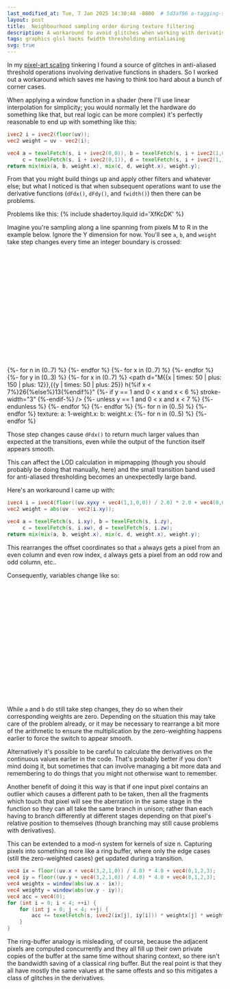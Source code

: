 ```yaml
---
last_modified_at: Tue, 7 Jan 2025 14:30:48 -0800  # 5d3af96 a-tagging-system
layout: post
title:  Neighbourhood sampling order during texture filtering
description: A workaround to avoid glitches when working with derivative functions around texture interpolation logic.
tags: graphics glsl hacks fwidth thresholding antialiasing
svg: true
---
```

In my [pixel-art scaling](/pixel-art-scaling) tinkering I found a
source of glitches in anti-aliased threshold operations involving
derivative functions in shaders.  So I worked out a workaround which
saves me having to think too hard about a bunch of corner cases.

When applying a window function in a shader (here I'll use linear
interpolation for simplicity; you would normally let the hardware do
something like that, but real logic can be more complex) it's perfectly
reasonable to end up with something like this:
```glsl
ivec2 i = ivec2(floor(uv));
vec2 weight = uv - vec2(i);

vec4 a = texelFetch(s, i + ivec2(0,0)), b = texelFetch(s, i + ivec2(1,0)),
     c = texelFetch(s, i + ivec2(0,1)), d = texelFetch(s, i + ivec2(1,1));
return mix(mix(a, b, weight.x), mix(c, d, weight.x), weight.y);
```

From that you might build things up and apply other filters and whatever
else; but what I noticed is that when subsequent operations want to use
the derivative functions (`dFdx()`, `dFdy()`, and `fwidth()`) then
there can be problems.

Problems like this:
{% include shadertoy.liquid id='XfKcDK' %}

Imagine you're sampling along a line spanning from pixels M to R in the example
below.  Ignore the Y dimension for now.  You'll see `a`, `b`, and `weight` take
step changes every time an integer boundary is crossed:
<svg viewbox="0 0 640 340">
<defs>
  {%- assign letters = "mnopqrst" | split: '' -%}
  <g id="pixel"><circle r="12"/></g>
  {%- for n in (0..7) %}
  <g id="pixlbl_{{n}}" class="block{{n}}"><text font-variant="small-caps">{{letters[n]}}</text></g>
  <g id="pixel_{{n}}" class="block{{n}}"><use href="#pixel" /><use href="#pixlbl_{{n}}" /></g>
  {%- endfor %}

  <g id="narrow"><rect x="0" y="-10" width="50" height="20" /></g>
  <g id="wide"><rect x="0" y="-10" width="100" height="20" /></g>
  <g id="down_1x">
    <polygon points="0,10 0,-10 50,10" stroke="none" />
    <path d="M0,-10 l50,20" /></g>
  <g id="up_1x">
    <polygon points="0,10 50,-10 50,10" stroke="none" />
    <path d="M0,10 l50,-20" /></g>

  {%- for n in (0..7) %}
  <g id="narrow{{n}}" class="block{{n}}"><use href="#narrow" /><use href="#pixlbl_{{n}}" x="25" /></g>
  <g id="wide{{n}}" class="block{{n}}"><use href="#wide" /><use href="#pixlbl_{{n}}" x="50" /></g>
  {%- endfor %}
</defs>
  <g id="illustration">
  <g stroke-width="0.5">
  {%- for x in (0..7) %}
  <path d="M{{x | times: 50 | plus: 150}},{{25 | minus: 12}} v-13" />
  {%- endfor %}
  {%- for y in (0..3) %}
  <path d="M{{150 | minus: 12}},{{y | times: 50 | plus: 25}} h-13" />
  {%- for x in (0..7) %}
  <path d="M{{x | times: 50 | plus: 150 | plus: 12}},{{y | times: 50 | plus: 25}} h{%if x < 7%}26{%else%}13{%endif%}"
  {%- if y == 1 and 0 < x and x < 6 %} stroke-width="3" {%-endif-%}
 />
  <path d="M{{x | times: 50 | plus: 150}},{{y | times: 50 | plus: 25 | plus: 12}} v{%if y < 3%}26{%else%}13{%endif%}" />
  {%- unless y == 1 and 0 < x and x < 7 %}
  <use href="#pixel" x="{{x | times: 50 | plus: 150}}" y="{{y | times: 50 | plus: 25}}" />
  {%- endunless %}
  {%- endfor %} {%- endfor %}
  </g>
  {%- for n in (0..5) %}
  <use href="#pixel_{{n}}" x="{{n | times: 50 | plus: 200}}" y="75" />
  {%- endfor %}
  <use href="#pixel_grid" />
  <text x="120" y="100" style="text-anchor:end;">texture:</text>
  <g font-family="monospace">
  <text x="120" y="230" style="text-anchor:end;">a:</text>
  <text x="120" y="260" style="text-anchor:end;">1-weight.x:</text>
  <text x="120" y="290" style="text-anchor:end;">b:</text>
  <text x="120" y="320" style="text-anchor:end;">weight.x:</text>
  </g>
</g>
  {%- for n in (0..5) %}
  <use href="#narrow{{n}}" x="{{n | times: 50 | plus: 200}}" y="230" />
  <use href="#down_1x" x="{{n | times: 50 | plus: 200}}" y="260" class="block{{n}}" />
  <use href="#narrow{{n}}" x="{{n | times: 50 | plus: 150}}" y="290" />
  <use href="#up_1x" x="{{n | times: 50 | plus: 150}}" y="320" class="block{{n}}" />
  {%- endfor %}
</svg>

Those step changes cause `dFdx()` to return much larger values than
expected at the transitions, even while the output of the function
itself appears smooth.

This can affect the LOD calculation in mipmapping (though you should
probably be doing that manually, here) and the small transition band
used for anti-aliased thresholding becomes an unexpectedly large band.

Here's an workaround I came up with:
```glsl
ivec4 i = ivec4(floor((uv.xyxy + vec4(1,1,0,0)) / 2.0) * 2.0 + vec4(0,0,1,1));
vec2 weight = abs(uv - vec2(i.xy));

vec4 a = texelFetch(s, i.xy), b = texelFetch(s, i.zy),
     c = texelFetch(s, i.xw), d = texelFetch(s, i.zw);
return mix(mix(a, b, weight.x), mix(c, d, weight.x), weight.y);
```

This rearranges the offset coordinates so that `a` always gets a pixel from an
even column and even row index, `d` always gets a pixel from an odd row and odd
column, etc..

Consequently, variables change like so:

<svg viewbox="0 0 640 340">
  <use href="#illustration" />

  <use href="#wide0" x="150" y="230" class="block0" />
  <use href="#wide2" x="250" y="230" class="block2" />
  <use href="#wide4" x="350" y="230" class="block4" />

  <use href="#up_1x"   x="150" y="260" class="block0" />
  <use href="#down_1x" x="200" y="260" class="block0" />
  <use href="#up_1x"   x="250" y="260" class="block2" />
  <use href="#down_1x" x="300" y="260" class="block2" />
  <use href="#up_1x"   x="350" y="260" class="block4" />
  <use href="#down_1x" x="400" y="260" class="block4" />

  <use href="#wide1" x="200" y="290" class="block1" />
  <use href="#wide3" x="300" y="290" class="block3" />
  <use href="#wide5" x="400" y="290" class="block5" />

  <use href="#up_1x"   x="200" y="320" class="block1" />
  <use href="#down_1x" x="250" y="320" class="block1" />
  <use href="#up_1x"   x="300" y="320" class="block3" />
  <use href="#down_1x" x="350" y="320" class="block3" />
  <use href="#up_1x"   x="400" y="320" class="block5" />
  <use href="#down_1x" x="450" y="320" class="block5" />
</svg>

While `a` and `b` do still take step changes, they do so when their
corresponding weights are zero.  Depending on the situation this may take care
of the problem already, or it may be necessary to rearrange a bit more of the
arithmetic to ensure the multiplication by the zero-weighting happens earlier
to force the switch to appear smooth.

Alternatively it's possible to be careful to calculate the derivatives
on the continuous values earlier in the code.  That's probably better if
you don't mind doing it, but sometimes that can involve managing a bit
more data and remembering to do things that you might not otherwise want
to remember.

Another benefit of doing it this way is that if one input pixel contains
an outlier which causes a different path to be taken, then all the
fragments which touch that pixel will see the aberration in the same
stage in the function so they can all take the same branch in unison;
rather than each having to branch differently at different stages
depending on that pixel's relative position to themselves (though
branching may still cause problems with derivatives).

This can be extended to a mod-n system for kernels of size n.  Capturing pixels
into something more like a ring buffer, where only the edge cases (still the
zero-weighted cases) get updated during a transition.

```glsl
vec4 ix = floor((uv.x + vec4(3,2,1,0)) / 4.0) * 4.0 + vec4(0,1,2,3);
vec4 iy = floor((uv.y + vec4(3,2,1,0)) / 4.0) * 4.0 + vec4(0,1,2,3);
vec4 weightx = window(abs(uv.x - ix));
vec4 weighty = window(abs(uv.y - iy));
vec4 acc = vec4(0);
for (int i = 0; i < 4; ++i) {
    for (int j = 0; j < 4; ++j) {
        acc += texelFetch(s, ivec2(ix[j], iy[i])) * weightx[j] * weighty[i];
    }
}
```

The ring-buffer analogy is misleading, of course, because the adjacent pixels
are computed concurrently and they all fill up their own private copies of the
buffer at the same time without sharing context, so there isn't the bandwidth
saving of a classical ring buffer.  But the real point is that they all have
mostly the same values at the same offests and so this mitigates a class of
glitches in the derivatives.
